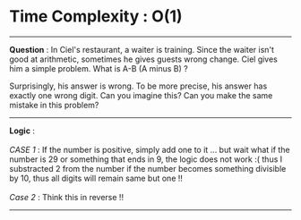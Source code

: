 # Time Complexity : O(1)

---
**Question** : In Ciel's restaurant, a waiter is training. Since the waiter isn't good at arithmetic, sometimes he gives guests wrong change. Ciel gives him a simple problem. What is A-B (A minus B) ?

Surprisingly, his answer is wrong. To be more precise, his answer has exactly one wrong digit. Can you imagine this? Can you make the same mistake in this problem?

---
**Logic** : <br /><br/>
*CASE 1* : If the number is positive, simply add one to it ... but wait what if the number is 29 or something that ends in 9, 
the logic does not work :( thus I substracted 2 from the number if the number becomes something divisible by 10, thus all digits will remain same but one !!
<br/><br/>
*Case 2* : Think this in reverse !!

---
